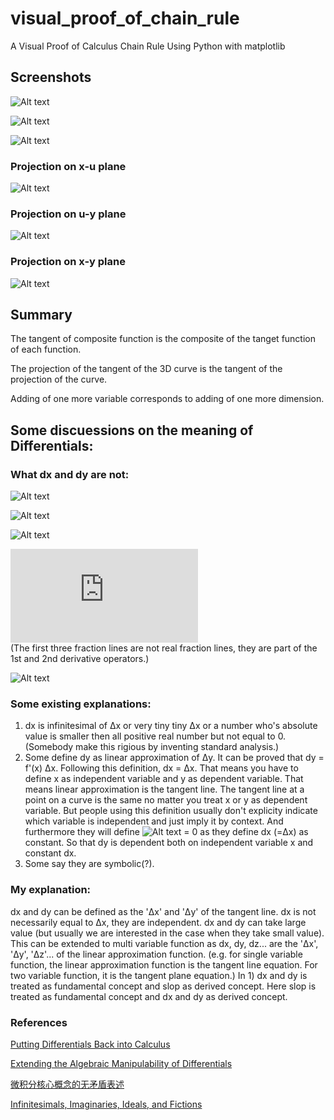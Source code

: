 # visual_proof_of_chain_rule
A Visual Proof of Calculus Chain Rule Using Python with matplotlib

## Screenshots
![Alt text](https://latex.codecogs.com/svg.latex?\Large&amp;space%3Bu%3Dx%5E2)

![Alt text](https://latex.codecogs.com/svg.latex?\Large&amp;space%3By%3Du%5E2)

![Alt text](images/xuy.png)

### Projection on x-u plane
![Alt text](images/xu.png)

### Projection on u-y plane
![Alt text](images/uy.png)

### Projection on x-y plane
![Alt text](images/xy.png)

## Summary
The tangent of composite function is the composite of the tanget function of each function.

The projection of the tangent of the 3D curve is the tangent of the projection of the curve.

Adding of one more variable corresponds to adding of one more dimension.

## Some discuessions on the meaning of Differentials:

### What dx and dy are not:
![Alt text](https://latex.codecogs.com/svg.latex?\frac{d}{dx}y=\lim_{x%20\to%200}%20\frac{\Delta%20y}{\Delta%20x}\neq\frac{\lim_{x%20\to%200}%20\Delta%20y}{\lim_{x%20\to%200}%20\Delta%20x})

![Alt text](https://latex.codecogs.com/svg.latex?dx%20%20\neq%20\lim_{\Delta%20x%20\to%200}%20\Delta%20x)

![Alt text](https://latex.codecogs.com/svg.latex?dy%20%20\neq%20\lim_{\Delta%20x%20\to%200}%20\Delta%20y)

![Alt text](https://latex.codecogs.com/svg.latex?%5Cfrac%7Bd%7D%7Bdx%7D%5Cfrac%7Bd%7D%7Bdx%7Dy%3D%5Cfrac%7Bd%5E2%7D%7Bdx%5E2%7Dy%3D%5Cfrac%7Bd%5Cfrac%7Bdy%7D%7Bdx%7D%7D%7Bdx%7D%5Cneq%5Cfrac%7Bd%5E2y%7D%7Bdx%5E2%7D)     
(The first three fraction lines are not real fraction lines, they are part of the 1st and 2nd derivative operators.)

![Alt text](https://latex.codecogs.com/svg.latex?d^2x%20\neq%200)

### Some existing explanations:
1. dx is infinitesimal of Δx or very tiny tiny Δx or a number who's absolute value is smaller then all positive real number but not equal to 0. (Somebody make this rigious by inventing standard analysis.)
2. Some define dy as linear approximation of Δy. It can be proved that dy = f'(x) Δx. Following this definition, dx = Δx. That means you have to define x as independent variable and y as dependent variable. That means linear approximation is the tangent line. The tangent line at a point on a curve is the same no matter you treat x or y as dependent variable. But people using this definition usually don't explicity indicate which variable is independent and just imply it by context. And furthermore they will define ![Alt text](https://latex.codecogs.com/svg.latex?d^2x) = 0 as they define dx (=Δx) as constant. So that dy is dependent both on independent variable x and constant dx.
3. Some say they are symbolic(?).

### My explanation:
dx and dy can be defined as the 'Δx' and 'Δy' of the tangent line. dx is not necessarily equal to Δx, they are independent. dx and dy can take large value (but usually we are interested in the case when they take small value). This can be extended to multi variable function as dx, dy, dz... are the 'Δx', 'Δy', 'Δz'... of the linear approximation function. (e.g. for single variable function, the linear approximation function is the tangent line equation. For two variable function, it is the tangent plane equation.) In 1) dx and dy is treated as fundamental concept and slop as derived concept. Here slop is treated as fundamental concept and dx and dy as derived concept.

### References
[Putting Differentials Back into Calculus](http://math.oregonstate.edu/bridge/papers/differentials.pdf)

[Extending the Algebraic Manipulability of Differentials](https://arxiv.org/pdf/1801.09553.pdf)

[微积分核心概念的无矛盾表述](https://www.google.com.hk/url?sa=t&rct=j&q=&esrc=s&source=web&cd=2&ved=0ahUKEwisrNe7q6XZAhUEUrwKHdNDBigQFggsMAE&url=http%3A%2F%2Fwww.escience.cn%2Fsystem%2Fdownload%2F80617&usg=AOvVaw18t0VxKvIe1B92MrvSnkZ6)

[Infinitesimals, Imaginaries, Ideals, and Fictions](https://arxiv.org/ftp/arxiv/papers/1304/1304.2137.pdf)
